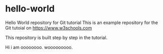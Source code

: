 # hello-world
Hello World repository for Git tutorial
This is an example repository for the Git tutoial on https://www.w3schools.com

This repository is built step by step in the tutorial.

Hi i am oooooooo.
wooooooooo.
